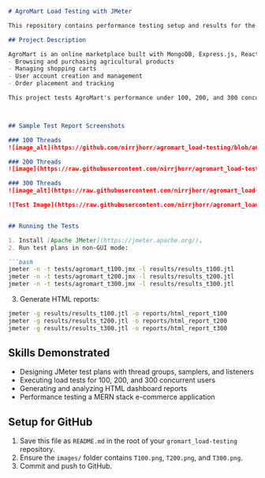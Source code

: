 
```markdown
# AgroMart Load Testing with JMeter

This repository contains performance testing setup and results for the **AgroMart** e-commerce platform using **Apache JMeter**. AgroMart is a MERN stack-based website for buying and selling agricultural products.

## Project Description

AgroMart is an online marketplace built with MongoDB, Express.js, React.js, and Node.js. Key features include:
- Browsing and purchasing agricultural products
- Managing shopping carts
- User account creation and management
- Order placement and tracking

This project tests AgroMart's performance under 100, 200, and 300 concurrent users to evaluate scalability and response times.



## Sample Test Report Screenshots

### 100 Threads
![image_alt](https://github.com/nirrjhorr/agromart_load-testing/blob/a6819da35b7837fba88e4a314eb917feb1af0b8c/T100.png)

### 200 Threads
![image](https://raw.githubusercontent.com/nirrjhorr/agromart_load-testing/main/images/T200.png)

### 300 Threads
![image_alt](https://raw.githubusercontent.com/nirrjhorr/agromart_load-testing/main/images/T300.png)

![Test Image](https://raw.githubusercontent.com/nirrjhorr/agromart_load-testing/main/images/T100.png)


## Running the Tests

1. Install [Apache JMeter](https://jmeter.apache.org/).
2. Run test plans in non-GUI mode:

```bash
jmeter -n -t tests/agromart_t100.jmx -l results/results_t100.jtl
jmeter -n -t tests/agromart_t200.jmx -l results/results_t200.jtl
jmeter -n -t tests/agromart_t300.jmx -l results/results_t300.jtl
```

3. Generate HTML reports:

```bash
jmeter -g results/results_t100.jtl -o reports/html_report_t100
jmeter -g results/results_t200.jtl -o reports/html_report_t200
jmeter -g results/results_t300.jtl -o reports/html_report_t300
```

## Skills Demonstrated

- Designing JMeter test plans with thread groups, samplers, and listeners
- Executing load tests for 100, 200, and 300 concurrent users
- Generating and analyzing HTML dashboard reports
- Performance testing a MERN stack e-commerce application

## Setup for GitHub

1. Save this file as `README.md` in the root of your `gromart_load-testing` repository.
2. Ensure the `images/` folder contains `T100.png`, `T200.png`, and `T300.png`.
3. Commit and push to GitHub.
```

